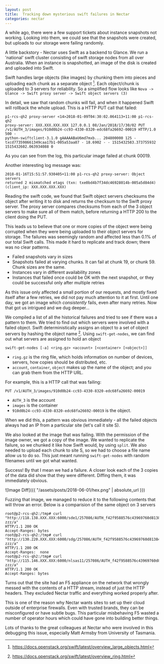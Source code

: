 ```yaml
---
layout: post
title:  Tracking down mysterious swift failures in Nectar
categories: nectar
---
```


A while ago, there were a few support tickets about instance snapshots not
working.  Looking into them, we could see that the snapshots were created, but
uploads to our storage were failing randomly.

A little backstory - Nectar uses Swift as a backend to Glance. We run a
'national' swift cluster consisting of swift storage nodes from all over
Australia. When an instance is snapshotted, an image of the disk is created and
uploaded into Swift.

Swift handles large objects (like images) by chunking them into pieces and
uploading each chunk as a separate object [^1]. Each object/chunk is uploaded to
3 servers for reliability. So a simplified flow looks like `Nova -> Glance ->
Swift proxy server -> Swift object servers (3)`

In detail, we saw that random chunks will fail, and when it happened Swift
will rollback the whole upload. This is a HTTP PUT call that failed:

```
p1-rcs-qh2 proxy-server <14>2018-01-09T04:30:02.064113+11:00 p1-rcs-qh2
proxy-server: XXX.XXX.XXX.XXX 127.0.0.1 08/Jan/2018/17/30/02 PUT
/v1/AUTH_3/images/910d0b24-cc93-4330-8320-edc68fa26692-00019 HTTP/1.0 500 -
python-swiftclient-3.1.0 gAAAAABaU6md7mxb... 204800000 125 -
txcd773598661349caa17b1-005a53aa87 - 18.6902 - - 1515432583.373755932
1515432602.063934088 0
```

As you can see from the log, this particular image failed at chunk 00019.

Another interesting log message was:

```
2018-01-16T15:51:57.930405+11:00 p1-rcs-qh2 proxy-server: Object servers
returned 2 mismatched etags (txn: txe0bd4b7f34dc46928014b-005a5d84d4)
(client_ip: XXX.XXX.XXX.XXX)
```

Reading the swift code, we found that Swift object servers checksums the object
after writing it to disk and returns the checksum to the Swift proxy server. The
proxy server compares checksums from each of the 3 object servers to make
sure all of them match, before returning a HTTP 200 to the client doing the PUT.

This leads us to believe that one or more copies of the object were being
corrupted when they were being uploaded to their object servers for storage. The
failures was seemingly random and affected less than 0.1% of our total Swift
calls. This made it hard to replicate and track down; there was no clear
patterns.

- Failed snapshots vary in sizes
- Snapshots failed at varying chunks. It can fail at chunk 19, or chunk 59. Chunk
  sizes are the same.
- Instances vary in different availability zones
- Instances that failed once could be OK with the next snapshot, or they could
  be successful only after multiple retries

As this issue only affected a small portion of our requests, and mostly fixed
itself after a few retries, we did not pay much attention to it at first. Until
one day, we got an image which _consistently_ fails, even after many retries.
Now that got us intrigued and we dug deeper...

We compiled a list of all the historical failures and tried to see if there was
a pattern to them. We tried to find out which servers were involved with a
failed object. Swift deterministically assigns an object to a set of object
servers by hashing the object name [^2]. Using `swift-get-nodes`, we can find out
what servers are assigned to hold an object

```
swift-get-nodes [-a] <ring.gz> <account> [<container> [<object>]]
```

- `ring.gz` is the ring file, which holds information on number of devices,
  servers, how copies should be distributed, etc.
- `account`, `container`, `object` makes up the name of the object; and you
  can grab them from the HTTP URL.

For example, this is a HTTP call that was failing:

```
PUT /v1/AUTH_3/images/910d0b24-cc93-4330-8320-edc68fa26692-00019
```

- `AUTH_3` is the account
- `images` is the container
- `910d0b24-cc93-4330-8320-edc68fa26692-00019` is the object.

When we did this, a pattern was obvious immediately - all the failed objects
always had an IP from a particular site (let's call it site S).

We also looked at the image that was failing. With the permission of the image
owner, we got a copy of the image. We wanted to replicate the failure, so we
chunked it like how Swift would, by using `split`. We also needed to upload each
chunk to site S, so we had to choose a file name allow us to do so. This just
meant running `swift-get-nodes` with random filenames until we got what wanted.

Success! By that I mean we had a failure. A closer look each of the 3 copies of the
data did show that they were different. Diffing them, it was immediately obvious.

![Image Diff]({{ "/assets/posts/2018-06-01/hex.png" | absolute_url }})

Fuzzing that image, we managed to reduce it to the following contents that will
throw an error. Below is a comparision of the same object on 3 servers

```
root@p2-rcs-qh2:/tmp# curl
"http://118.138.XXX.XXX:6000/sde1/257086/AUTH_f42f9588576c43969760d81384b83b1f/jake-zzz/a"
HTTP/1.1 200 OK
Accept-Ranges: bytes
root@p2-rcs-qh2:/tmp# curl
"http://130.220.XXX.XXX:6000/sdg/257086/AUTH_f42f9588576c43969760d81384b83b1f/jake-zzz/a"
HTTP/1.1 200 OK
Accept-Ranges:  none
root@p2-rcs-qh2:/tmp# curl
"http://115.146.XXX.XXX:6000/nlsas11/257086/AUTH_f42f9588576c43969760d81384b83b1f/jake-zzz/a"
HTTP/1.1 200 OK
Accept-Ranges: bytes
```

Turns out that the site had an F5 appliance on the network that wrongly messed with
the contents of a HTTP stream, instead of just the HTTP headers. They excluded
Nectar traffic and everything worked properly after.

This is one of the reason why Nectar wants sites to set up their cloud outside
of enterprise firewalls. Even with trusted brands, they can be misconfigured or
have subtle bugs. This particular misbehaving F5 wasted a number of operator
hours which could have gone into building better things.

Lots of thanks to the great colleagues at Nectar who were involved in this
debugging this issue, especially Matt Armsby from University of Tasmania.

[^1]: https://docs.openstack.org/swift/latest/overview_large_objects.html
[^2]: https://docs.openstack.org/swift/latest/overview_ring.html
